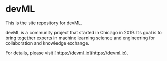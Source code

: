 # devML

This is the site repository for devML.

devML is a community project that started in Chicago in 2019. Its goal
is to bring together experts in machine learning science and
engineering for collaboration and knowledge exchange.

For details, please visit [https://devml.io](https://devml.io).
